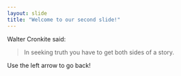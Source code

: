 ```yaml
---
layout: slide
title: "Welcome to our second slide!"
---
```

Walter Cronkite said:

> In seeking truth 
> you have to get both sides of a story.

Use the left arrow to go back!

